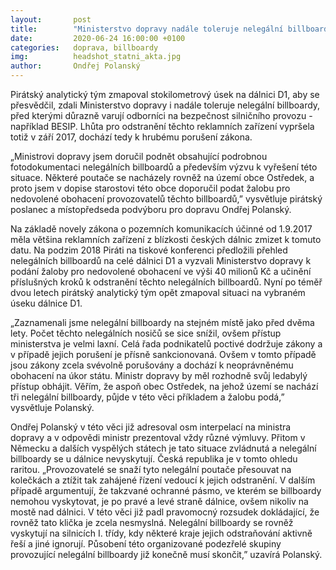 ```yaml
---
layout:       post
title:        "Ministerstvo dopravy nadále toleruje nelegální billboardy, dochází k hrubému porušení zákona"
date:         2020-06-24 16:00:00 +0100
categories:   doprava, billboardy
img:          headshot_statni_akta.jpg
author:       Ondřej Polanský
---
```

Pirátský analytický tým zmapoval stokilometrový úsek na dálnici D1, aby se přesvědčil, zdali Ministerstvo dopravy i nadále toleruje nelegální billboardy, před kterými důrazně varují odborníci na bezpečnost silničního provozu - například BESIP. Lhůta pro odstranění těchto reklamních zařízení vypršela totiž v září 2017, dochází tedy k hrubému porušení zákona.

<!--more-->

„Ministrovi dopravy jsem doručil podnět obsahující podrobnou fotodokumentaci nelegálních billboardů a především výzvu k vyřešení této situace. Některé poutače se nacházely rovněž na území obce Ostředek, a proto jsem v dopise starostovi této obce doporučil podat žalobu pro nedovolené obohacení provozovatelů těchto billboardů,” vysvětluje pirátský poslanec a místopředseda podvýboru pro dopravu Ondřej Polanský.

Na základě novely zákona o pozemních komunikacích účinné od 1.9.2017 měla většina reklamních zařízení z blízkosti českých dálnic zmizet k tomuto datu. Na podzim 2018 Piráti na tiskové konferenci předložili přehled nelegálních billboardů na celé dálnici D1 a vyzvali Ministerstvo dopravy k podání žaloby pro nedovolené obohacení ve výši 40 milionů Kč a učinění příslušných kroků k odstranění těchto nelegálních billboardů. Nyní po téměř dvou letech pirátský analytický tým opět zmapoval situaci na vybraném úseku dálnice D1.

„Zaznamenali jsme nelegální billboardy na stejném místě jako před dvěma lety. Počet těchto nelegálních nosičů se sice snížil, ovšem přístup ministerstva je velmi laxní. Celá řada podnikatelů poctivé dodržuje zákony a v případě jejich porušení je přísně sankcionovaná. Ovšem v tomto případě jsou zákony zcela svévolně porušovány a dochází k neoprávněnému obohacení na úkor státu. Ministr dopravy by měl rozhodně svůj ledabylý přístup obhájit. Věřím, že aspoň obec Ostředek, na jehož území se nachází tři nelegální billboardy, půjde v této věci příkladem a žalobu podá,” vysvětluje Polanský.  

Ondřej Polanský v této věci již adresoval osm interpelací na ministra dopravy a v odpovědi ministr prezentoval vždy různé výmluvy. Přitom v Německu a dalších vyspělých státech je tato situace zvládnutá a nelegální billboardy se u dálnice nevyskytují. Česká republika je v tomto ohledu raritou. „Provozovatelé se snaží tyto nelegální poutače přesouvat na kolečkách a ztížit tak zahájené řízení vedoucí k jejich odstranění. V dalším případě argumentují, že takzvané ochranné pásmo, ve kterém se billboardy nemohou vyskytovat, je po pravé a levé straně dálnice, ovšem nikoliv na mostě nad dálnici. V této věci již padl pravomocný rozsudek dokládající, že rovněž tato klička je zcela nesmyslná.  Nelegální billboardy se rovněž vyskytují na silnicích I. třídy, kdy některé kraje jejich odstraňování aktivně řeší a jiné ignorují. Působení této organizované podezřelé skupiny provozující nelegální billboardy již konečně musí skončit,” uzavírá Polanský.
